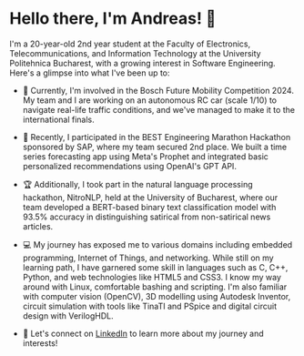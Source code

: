 # Hello there, I'm Andreas! 👋

I'm a 20-year-old 2nd year student at the Faculty of Electronics, Telecommunications, and Information Technology at the University Politehnica Bucharest, with a growing interest in Software Engineering. Here's a glimpse into what I've been up to:

- 🔭 Currently, I'm involved in the Bosch Future Mobility Competition 2024. My team and I are working on an autonomous RC car (scale 1/10) to navigate real-life traffic conditions, and we've managed to make it to the international finals.

- 🥈 Recently, I participated in the BEST Engineering Marathon Hackathon sponsored by SAP, where my team secured 2nd place. We built a time series forecasting app using Meta's Prophet and integrated basic personalized recommendations using OpenAI's GPT API.

- 🏆 Additionally, I took part in the natural language processing hackathon, NitroNLP, held at the University of Bucharest, where our team developed a BERT-based binary text classification model with 93.5% accuracy in distinguishing satirical from non-satirical news articles.

- 💻 My journey has exposed me to various domains including embedded programming, Internet of Things, and networking. While still on my learning path, I have garnered some skill in languages such as C, C++, Python, and web technologies like HTML5 and CSS3. I know my way around with Linux, comfortable bashing and scripting. I'm also familiar with computer vision (OpenCV), 3D modelling using Autodesk Inventor, circuit simulation with tools like TinaTI and PSpice and digital circuit design with VerilogHDL.

- 🤝 Let's connect on [LinkedIn](https://www.linkedin.com/in/andreas-ba%C8%99chir-21b963236/) to learn more about my journey and interests!
